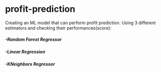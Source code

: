 # profit-prediction
Creating an ML model that can perform profit prediction. Using 3 different estimators and checking their performances(score):
  ##### -Random Forest Regressor
  ##### -Linear Regression
  ##### -KNeighbors Regressor
